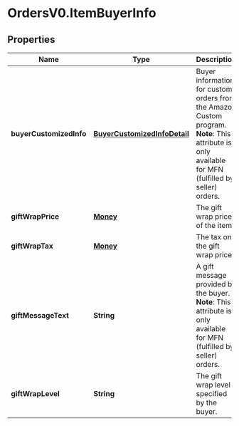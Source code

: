 # OrdersV0.ItemBuyerInfo

## Properties
Name | Type | Description | Notes
------------ | ------------- | ------------- | -------------
**buyerCustomizedInfo** | [**BuyerCustomizedInfoDetail**](BuyerCustomizedInfoDetail.md) | Buyer information for custom orders from the Amazon Custom program.  **Note**: This attribute is only available for MFN (fulfilled by seller) orders. | [optional] 
**giftWrapPrice** | [**Money**](Money.md) | The gift wrap price of the item. | [optional] 
**giftWrapTax** | [**Money**](Money.md) | The tax on the gift wrap price. | [optional] 
**giftMessageText** | **String** | A gift message provided by the buyer.  **Note**: This attribute is only available for MFN (fulfilled by seller) orders. | [optional] 
**giftWrapLevel** | **String** | The gift wrap level specified by the buyer. | [optional] 


